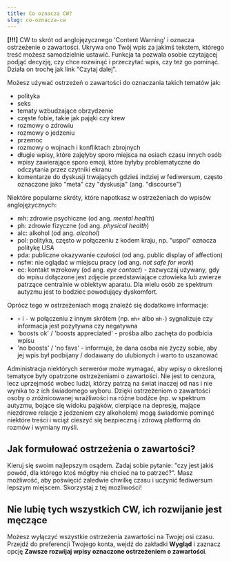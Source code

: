 ```yaml
---
title: Co oznacza CW?
slug: co-oznacza-cw
---
```


**[!!!]** CW to skrót od anglojęzycznego 'Content Warning' i oznacza ostrzeżenie o zawartości. Ukrywa ono Twój wpis za jakimś tekstem, którego treść możesz samodzielnie ustawić. Funkcja ta pozwala osobie czytającej podjąć decyzję, czy chce rozwinąć i przeczytać wpis, czy też go pominąć. Działa on trochę jak link "Czytaj dalej".

Możesz używać ostrzeżeń o zawartości do oznaczania takich tematów jak:

- polityka
- seks
- tematy wzbudzające obrzydzenie
- częste fobie, takie jak pająki czy krew
- rozmowy o zdrowiu
- rozmowy o jedzeniu
- przemoc
- rozmowy o wojnach i konfliktach zbrojnych
- długie wpisy, które zajęłyby sporo miejsca na osiach czasu innych osób
- wpisy zawierające sporo emoji, które byłyby problematyczne do odczytania przez czytniki ekranu
- komentarze do dyskusji trwających gdzieś indziej w fediwersum, często oznaczone jako "meta" czy "dyskusja" (ang. "discourse")

Niektóre popularne skróty, które napotkasz w ostrzeżeniach do wpisów anglojęzycznych:

- mh: zdrowie psychiczne (od ang. _mental health_)
- ph: zdrowie fizyczne (od ang. _physical health_)
- alc: alkohol (od ang. _alcohol_)
- pol: polityka, często w połączeniu z kodem kraju, np. "uspol" oznacza politykę USA
- pda: publiczne okazywanie czułości (od ang. public display of affection)
- nsfw: nie oglądać w miejscu pracy (od ang. _not safe for work_)
- ec: kontakt wzrokowy (od ang. _eye contact_) - zazwyczaj używany, gdy do wpisu dołączone jest zdjęcie przedstawiające człowieka lub zwierze patrzące centralnie w obiektyw aparatu. Dla wielu osób ze spektrum autyzmu jest to bodziec powodujący dyskomfort.

Oprócz tego w ostrzeżeniach mogą znaleźć się dodatkowe informacje:

- `+` i `-` w połączeniu z innym skrótem (np. `mh+` albo `mh-`) sygnalizuje czy informacja jest pozytywna czy negatywna
- 'boosts ok' / 'boosts appreciated' - prośba albo zachęta do podbicia wpisu
- 'no boosts' / 'no favs' - informuje, że dana osoba nie życzy sobie, aby jej wpis był podbijany / dodawany do ulubionych i warto to uszanować

Administracja niektórych serwerów może wymagać, aby wpisy o określonej tematyce były opatrzone ostrzeżeniami o zawartości. Nie jest to cenzura, lecz uprzejmość wobec ludzi, którzy patrzą na świat inaczej od nas i nie wynika to z ich świadomego wyboru. Dzięki ostrzeżeniom o zawartości osoby o zróżnicowanej wrażliwości na różne bodźce (np. w spektrum autyzmu, bojące się widoku pająków, cierpiące na depresję, mające niezdrowe relacje z jedzeniem czy alkoholem) mogą świadomie pominąć niektóre treści i wciąż cieszyć się bezpieczną i zdrową platformą do rozmów i wymiany myśli.

## Jak formułować ostrzeżenia o zawartości?

Kieruj się swoim najlepszym osądem. Zadaj sobie pytanie: "czy jest jakiś powód, dla którego ktoś mógłby nie chcieć na to patrzeć?". Masz możliwość, aby poświęcić zaledwie chwilkę czasu i uczynić fediwersum lepszym miejscem. Skorzystaj z tej możliwości!

## Nie lubię tych wszystkich CW, ich rozwijanie jest męczące

Możesz wyłączyć wszystkie ostrzeżenia zawartości na Twojej osi czasu. Przejdź do preferencji Twojego konta, wejdź do zakładki **Wygląd** i zaznacz opcję **Zawsze rozwijaj wpisy oznaczone ostrzeżeniem o zawartości**.
